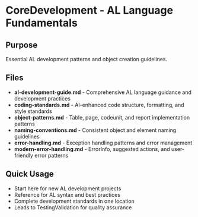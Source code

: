 ﻿# CoreDevelopment - AL Language Fundamentals

## Purpose
Essential AL development patterns and object creation guidelines.

## Files
- **al-development-guide.md** - Comprehensive AL language guidance and development practices
- **coding-standards.md** - AI-enhanced code structure, formatting, and style standards
- **object-patterns.md** - Table, page, codeunit, and report implementation patterns
- **naming-conventions.md** - Consistent object and element naming guidelines
- **error-handling.md** - Exception handling patterns and error management
- **modern-error-handling.md** - ErrorInfo, suggested actions, and user-friendly error patterns

## Quick Usage
- Start here for new AL development projects
- Reference for AL syntax and best practices
- Complete development standards in one location
- Leads to TestingValidation for quality assurance

